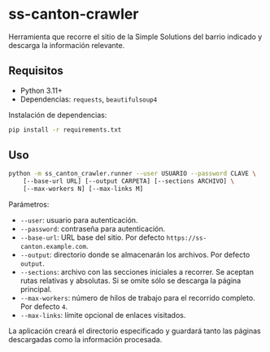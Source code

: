 # ss-canton-crawler

Herramienta que recorre el sitio de la Simple Solutions del barrio indicado y descarga la información relevante.

## Requisitos

- Python 3.11+
- Dependencias: `requests`, `beautifulsoup4`

Instalación de dependencias:

```bash
pip install -r requirements.txt
```

## Uso

```bash
python -m ss_canton_crawler.runner --user USUARIO --password CLAVE \
    [--base-url URL] [--output CARPETA] [--sections ARCHIVO] \
    [--max-workers N] [--max-links M]
```

Parámetros:

- `--user`: usuario para autenticación.
- `--password`: contraseña para autenticación.
- `--base-url`: URL base del sitio. Por defecto `https://ss-canton.example.com`.
- `--output`: directorio donde se almacenarán los archivos. Por defecto `output`.
- `--sections`: archivo con las secciones iniciales a recorrer. Se aceptan rutas
  relativas y absolutas. Si se omite sólo se descarga la página principal.
- `--max-workers`: número de hilos de trabajo para el recorrido completo. Por defecto `4`.
- `--max-links`: límite opcional de enlaces visitados.

La aplicación creará el directorio especificado y guardará tanto las páginas descargadas como la información procesada.
